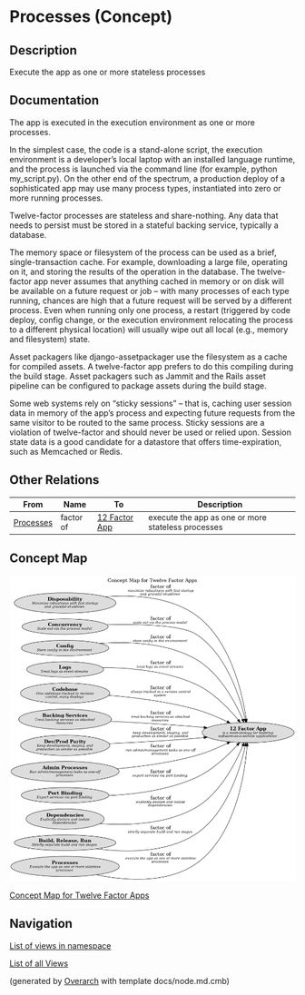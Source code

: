 
# Processes (Concept)
## Description
Execute the app as one or more stateless processes


## Documentation
The app is executed in the execution environment as one or more processes.

In the simplest case, the code is a stand-alone script, the execution environment is a
developer’s local laptop with an installed language runtime, and the process is launched
via the command line (for example, python my_script.py). On the other end of the spectrum,
a production deploy of a sophisticated app may use many process types, instantiated into
zero or more running processes.

Twelve-factor processes are stateless and share-nothing. Any data that needs to persist
must be stored in a stateful backing service, typically a database.

The memory space or filesystem of the process can be used as a brief, single-transaction
cache. For example, downloading a large file, operating on it, and storing the results of
the operation in the database. The twelve-factor app never assumes that anything cached in
memory or on disk will be available on a future request or job – with many processes of
each type running, chances are high that a future request will be served by a different
process. Even when running only one process, a restart (triggered by code deploy, config
change, or the execution environment relocating the process to a different physical location)
will usually wipe out all local (e.g., memory and filesystem) state.

Asset packagers like django-assetpackager use the filesystem as a cache for compiled assets.
A twelve-factor app prefers to do this compiling during the build stage. Asset packagers
such as Jammit and the Rails asset pipeline can be configured to package assets during the
build stage.

Some web systems rely on “sticky sessions” – that is, caching user session data in memory
of the app’s process and expecting future requests from the same visitor to be routed to
the same process. Sticky sessions are a violation of twelve-factor and should never be used
or relied upon. Session state data is a good candidate for a datastore that offers
time-expiration, such as Memcached or Redis.
## Other Relations
| From | Name | To | Description |
|---|---|---|---|
| [Processes](../../software-development/twelve-factor-app/processes.md) | factor of | [12 Factor App](../../software-development/twelve-factor-app/twelve-factor-app.md) | execute the app as one or more stateless processes |

## Concept Map
![Concept Map for Twelve Factor Apps](../../software-development/twelve-factor-app/concept-view.png)

[Concept Map for Twelve Factor Apps](../../software-development/twelve-factor-app/concept-view.md)


## Navigation
[List of views in namespace](./views-in-namespace.md)

[List of all Views](../../views.md)


(generated by [Overarch](https://github.com/soulspace-org/overarch) with template docs/node.md.cmb)
